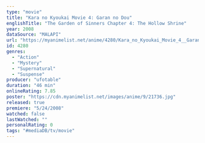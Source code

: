 ```yaml
---
type: "movie"
title: "Kara no Kyoukai Movie 4: Garan no Dou"
englishTitle: "The Garden of Sinners Chapter 4: The Hollow Shrine"
year: 2008
dataSource: "MALAPI"
url: "https://myanimelist.net/anime/4280/Kara_no_Kyoukai_Movie_4__Garan_no_Dou"
id: 4280
genres: 
  - "Action"
  - "Mystery"
  - "Supernatural"
  - "Suspense"
producer: "ufotable"
duration: "46 min"
onlineRating: 7.85
poster: "https://cdn.myanimelist.net/images/anime/9/21736.jpg"
released: true
premiere: "5/24/2008"
watched: false
lastWatched: ""
personalRating: 0
tags: "#mediaDB/tv/movie"
---
```

